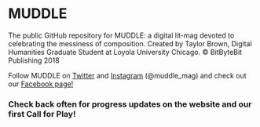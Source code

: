 # MUDDLE
The public GitHub repository for MUDDLE: a digital lit-mag devoted to celebrating the messiness of composition. 
Created by Taylor Brown, Digital Humanities Graduate Student at Loyola University Chicago. 
© BitByteBit Publishing 2018 

Follow MUDDLE on [Twitter](https://twitter.com/muddle_mag) and [Instagram](https://www.instagram.com/muddle_mag/) (@muddle_mag) and check out our [Facebook page!](https://www.facebook.com/muddlemag/)

### Check back often for progress updates on the website and our first Call for Play! 
